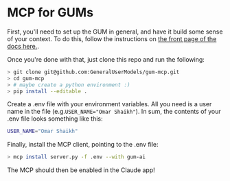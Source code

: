 # MCP for GUMs

First, you'll need to set up the GUM in general, and have it build some sense of your context. To do this, follow the instructions on [the front page of the docs here.](https://generalusermodels.github.io/gum/).

Once you're done with that, just clone this repo and run the following:

```bash
> git clone git@github.com:GeneralUserModels/gum-mcp.git
> cd gum-mcp
> # maybe create a python environment :)
> pip install --editable .
```

Create a .env file with your environment variables. All you need is a user name in the file (e.g.```USER_NAME="Omar Shaikh"```). In sum, the contents of your .env file looks something like this:

```bash
USER_NAME="Omar Shaikh"
```

Finally, install the MCP client, pointing to the .env file:

```bash
> mcp install server.py -f .env --with gum-ai
```

The MCP should then be enabled in the Claude app!